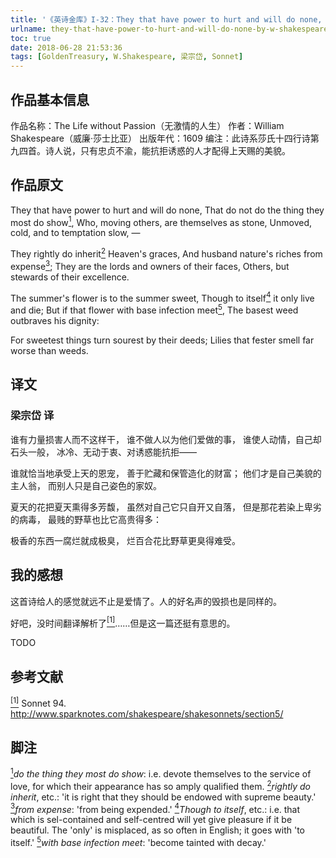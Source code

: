 ```yaml
---
title: '《英诗金库》I-32：They that have power to hurt and will do none, by W. Shakespeare'
urlname: they-that-have-power-to-hurt-and-will-do-none-by-w-shakespeare
toc: true
date: 2018-06-28 21:53:36
tags: [GoldenTreasury, W.Shakespeare, 梁宗岱, Sonnet]
---
```



## 作品基本信息

作品名称：The Life without Passion（无激情的人生）
作者：William Shakespeare（威廉·莎士比亚）
出版年代：1609
编注：此诗系莎氏十四行诗第九四首。诗人说，只有忠贞不渝，能抗拒诱惑的人才配得上天赐的美貌。

## 作品原文
They that have power to hurt and will do none,
That do not do the thing they most do show<a href="#note1" id="note1ref"><sup>1</sup></a>,
Who, moving others, are themselves as stone,
Unmoved, cold, and to temptation slow, —

They rightly do inherit<a href="#note2" id="note2ref"><sup>2</sup></a> Heaven's graces,
And husband nature's riches from expense<a href="#note3" id="note3ref"><sup>3</sup></a>;
They are the lords and owners of their faces,
Others, but stewards of their excellence.

The summer's flower is to the summer sweet,
Though to itself<a href="#note4" id="note4ref"><sup>4</sup></a> it only live and die;
But if that flower with base infection meet<a href="#note5" id="note5ref"><sup>5</sup></a>,
The basest weed outbraves his dignity:

For sweetest things turn sourest by their deeds;
Lilies that fester smell far worse than weeds.

## 译文
### 梁宗岱 译
谁有力量损害人而不这样干，
谁不做人以为他们爱做的事，
谁使人动情，自己却石头一般，
冰冷、无动于衷、对诱惑能抗拒——

谁就恰当地承受上天的恩宠，
善于贮藏和保管造化的财富；
他们才是自己美貌的主人翁，
而别人只是自己姿色的家奴。

夏天的花把夏天熏得多芳馥，
虽然对自己它只自开又自落，
但是那花若染上卑劣的病毒，
最贱的野草也比它高贵得多：

极香的东西一腐烂就成极臭，
烂百合花比野草更臭得难受。

## 我的感想
这首诗给人的感觉就远不止是爱情了。人的好名声的毁损也是同样的。

好吧，没时间翻译解析了<a href="#bib1" id="bib1ref"><sup>[1]</sup></a>……但是这一篇还挺有意思的。

TODO

## 参考文献
<a id="bib1" href="#bib1ref"><sup>[1]</sup></a> Sonnet 94. <http://www.sparknotes.com/shakespeare/shakesonnets/section5/>

## 脚注
<a id="note1" href="#note1ref"><sup>1</sup></a>*do the thing they most do show*: i.e. devote themselves to the service of love, for which their appearance has so amply qualified them.
<a id="note2" href="#note2ref"><sup>2</sup></a>*rightly do inherit*, etc.: 'it is right that they should be endowed with supreme beauty.'
<a id="note3" href="#note3ref"><sup>3</sup></a>*from expense*: 'from being expended.'
<a id="note4" href="#note4ref"><sup>4</sup></a>*Though to itself*, etc.: i.e. that which is sel-contained and self-centred will yet give pleasure if it be beautiful. The 'only' is misplaced, as so often in English; it goes with 'to itself.'
<a id="note5" href="#note5ref"><sup>5</sup></a>*with base infection meet*: 'become tainted with decay.'
